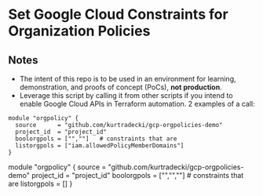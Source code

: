 # Set Google Cloud Constraints for Organization Policies

## Notes
* The intent of this repo is to be used in an environment for learning, demonstration, and proofs of concept (PoCs), **not production**.
* Leverage this script by calling it from other scripts if you intend to enable Google Cloud APIs in Terraform automation. 2 examples of a call:

```
module "orgpolicy" {
  source      = "github.com/kurtradecki/gcp-orgpolicies-demo"
  project_id  = "project_id"
  boolorgpols = ["",""]   # constraints that are 
  listorgpols = ["iam.allowedPolicyMemberDomains"]
}
```

module "orgpolicy" {
  source      = "github.com/kurtradecki/gcp-orgpolicies-demo"
  project_id  = "project_id"
  boolorgpols = ["","",""]   # constraints that are 
  listorgpols = []
}
```

